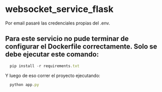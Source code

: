 # websocket_service_flask

Por email pasaré las credenciales propias del .env.

## Para este servicio no pude terminar de configurar el Dockerfile correctamente. Solo se debe ejecutar este comando:
```javascript
  pip install -r requirements.txt
```

Y luego de eso correr el proyecto ejecutando:
```javascript
  python app.py
```
